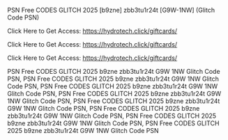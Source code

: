PSN Free CODES GLITCH 2025 [b9zne] zbb3tu1r24t [G9W-1NW] (Glitch Code PSN)

Click Here to Get Access: https://hydrotech.click/giftcards/

Click Here to Get Access: https://hydrotech.click/giftcards/

Click Here to Get Access: https://hydrotech.click/giftcards/

PSN Free CODES GLITCH 2025 b9zne zbb3tu1r24t G9W 1NW Glitch Code PSN, PSN Free CODES GLITCH 2025 b9zne zbb3tu1r24t G9W 1NW Glitch Code PSN, PSN Free CODES GLITCH 2025 b9zne zbb3tu1r24t G9W 1NW Glitch Code PSN, PSN Free CODES GLITCH 2025 b9zne zbb3tu1r24t G9W 1NW Glitch Code PSN, PSN Free CODES GLITCH 2025 b9zne zbb3tu1r24t G9W 1NW Glitch Code PSN, PSN Free CODES GLITCH 2025 b9zne zbb3tu1r24t G9W 1NW Glitch Code PSN, PSN Free CODES GLITCH 2025 b9zne zbb3tu1r24t G9W 1NW Glitch Code PSN, PSN Free CODES GLITCH 2025 b9zne zbb3tu1r24t G9W 1NW Glitch Code PSN
